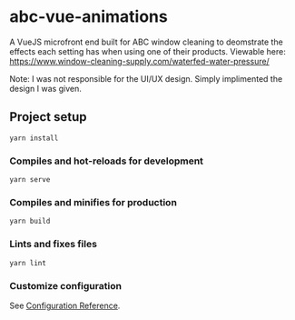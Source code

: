 # abc-vue-animations

A VueJS microfront end built for ABC window cleaning to deomstrate the effects each setting has when using one of their products. Viewable here: https://www.window-cleaning-supply.com/waterfed-water-pressure/

Note: I was not responsible for the UI/UX design. Simply implimented the design I was given.

## Project setup
```
yarn install
```

### Compiles and hot-reloads for development
```
yarn serve
```

### Compiles and minifies for production
```
yarn build
```

### Lints and fixes files
```
yarn lint
```

### Customize configuration
See [Configuration Reference](https://cli.vuejs.org/config/).
